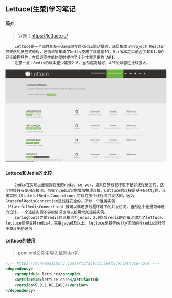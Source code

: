 ## Lettuce(生菜)学习笔记

#### 简介

> 官网：https://lettuce.io/

```TXT
	Lettuce是一个高性能基于Java编写的Redis驱动框架，底层集成了Project Reactor供天然的反应式编程，通信框架集成了Netty使用了非阻塞IO，5.x版本之后融合了JDK1.8的异步编程特性，在保证高性能的同时提供了十分丰富易用的`API。
	注意一点：Redis的版本至少需要2.6，当然越高越好，API的兼容性比较强大。
```

![官网截图](./img/official.png)

#### Lettuce和Jedis的比较

```TXT
	Jedis在实现上是直接连接的redis server，如果在多线程环境下是非线程安全的，这个时候只有使用连接池，为每个Jedis实例增加物理连接。Lettuce的连接是基于Netty的，连接实例（StatefulRedisConnection）可以在多个线程间并发访问，因为StatefulRedisConnection是线程安全的，所以一个连接实例（StatefulRedisConnection）就可以满足多线程环境下的并发访问，当然这个也是可伸缩的设计，一个连接实例不够的情况也可以按需增加连接实例。
	Springboot2之前redis的连接池为jedis，2.0以后redis的连接池改为了lettuce，lettuce能够支持redis4，需要java8及以上。lettuce是基于netty实现的与redis进行同步和异步的通信
```

#### Lettuce的使用

> pom.xml文件中导入依赖Jar包

```XML
<!-- https://mvnrepository.com/artifact/io.lettuce/lettuce-core -->
<dependency>
    <groupId>io.lettuce</groupId>
    <artifactId>lettuce-core</artifactId>
    <version>5.3.1.RELEASE</version>
</dependency>
```

